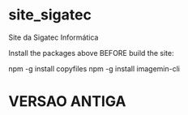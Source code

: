# site_sigatec
Site da Sigatec Informática

Install the packages above BEFORE build the site:

npm -g install copyfiles
npm -g install imagemin-cli

# VERSAO ANTIGA
